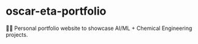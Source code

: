 # oscar-eta-portfolio
🧪🧠  Personal portfolio website to showcase AI/ML + Chemical Engineering projects.
